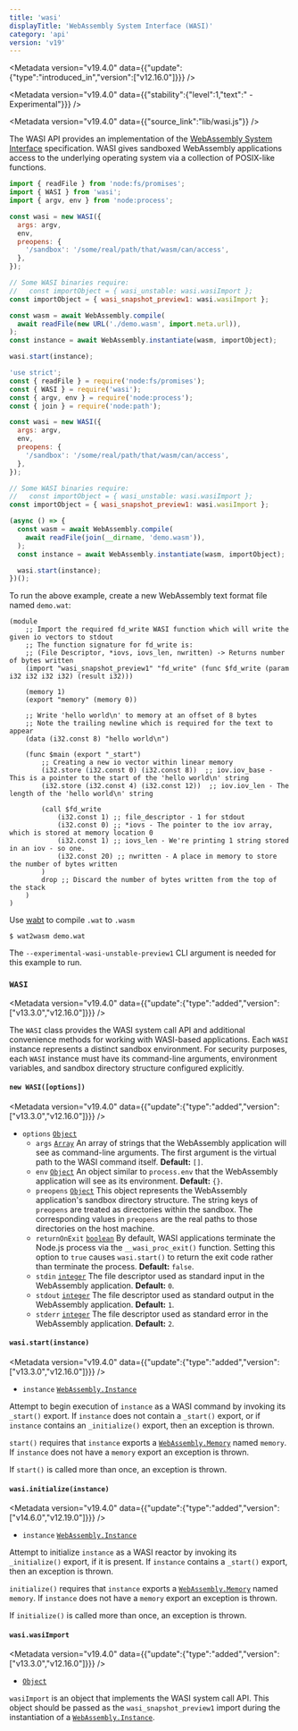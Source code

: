 ```yaml
---
title: 'wasi'
displayTitle: 'WebAssembly System Interface (WASI)'
category: 'api'
version: 'v19'
---
```


<Metadata version="v19.4.0" data={{"update":{"type":"introduced_in","version":["v12.16.0"]}}} />

<Metadata version="v19.4.0" data={{"stability":{"level":1,"text":" - Experimental"}}} />

<Metadata version="v19.4.0" data={{"source_link":"lib/wasi.js"}} />

The WASI API provides an implementation of the [WebAssembly System Interface][]
specification. WASI gives sandboxed WebAssembly applications access to the
underlying operating system via a collection of POSIX-like functions.

```mjs
import { readFile } from 'node:fs/promises';
import { WASI } from 'wasi';
import { argv, env } from 'node:process';

const wasi = new WASI({
  args: argv,
  env,
  preopens: {
    '/sandbox': '/some/real/path/that/wasm/can/access',
  },
});

// Some WASI binaries require:
//   const importObject = { wasi_unstable: wasi.wasiImport };
const importObject = { wasi_snapshot_preview1: wasi.wasiImport };

const wasm = await WebAssembly.compile(
  await readFile(new URL('./demo.wasm', import.meta.url)),
);
const instance = await WebAssembly.instantiate(wasm, importObject);

wasi.start(instance);
```

```cjs
'use strict';
const { readFile } = require('node:fs/promises');
const { WASI } = require('wasi');
const { argv, env } = require('node:process');
const { join } = require('node:path');

const wasi = new WASI({
  args: argv,
  env,
  preopens: {
    '/sandbox': '/some/real/path/that/wasm/can/access',
  },
});

// Some WASI binaries require:
//   const importObject = { wasi_unstable: wasi.wasiImport };
const importObject = { wasi_snapshot_preview1: wasi.wasiImport };

(async () => {
  const wasm = await WebAssembly.compile(
    await readFile(join(__dirname, 'demo.wasm')),
  );
  const instance = await WebAssembly.instantiate(wasm, importObject);

  wasi.start(instance);
})();
```

To run the above example, create a new WebAssembly text format file named
`demo.wat`:

```text
(module
    ;; Import the required fd_write WASI function which will write the given io vectors to stdout
    ;; The function signature for fd_write is:
    ;; (File Descriptor, *iovs, iovs_len, nwritten) -> Returns number of bytes written
    (import "wasi_snapshot_preview1" "fd_write" (func $fd_write (param i32 i32 i32 i32) (result i32)))

    (memory 1)
    (export "memory" (memory 0))

    ;; Write 'hello world\n' to memory at an offset of 8 bytes
    ;; Note the trailing newline which is required for the text to appear
    (data (i32.const 8) "hello world\n")

    (func $main (export "_start")
        ;; Creating a new io vector within linear memory
        (i32.store (i32.const 0) (i32.const 8))  ;; iov.iov_base - This is a pointer to the start of the 'hello world\n' string
        (i32.store (i32.const 4) (i32.const 12))  ;; iov.iov_len - The length of the 'hello world\n' string

        (call $fd_write
            (i32.const 1) ;; file_descriptor - 1 for stdout
            (i32.const 0) ;; *iovs - The pointer to the iov array, which is stored at memory location 0
            (i32.const 1) ;; iovs_len - We're printing 1 string stored in an iov - so one.
            (i32.const 20) ;; nwritten - A place in memory to store the number of bytes written
        )
        drop ;; Discard the number of bytes written from the top of the stack
    )
)
```

Use [wabt](https://github.com/WebAssembly/wabt) to compile `.wat` to `.wasm`

```console
$ wat2wasm demo.wat
```

The `--experimental-wasi-unstable-preview1` CLI argument is needed for this
example to run.

### <DataTag tag="C" /> `WASI`

<Metadata version="v19.4.0" data={{"update":{"type":"added","version":["v13.3.0","v12.16.0"]}}} />

The `WASI` class provides the WASI system call API and additional convenience
methods for working with WASI-based applications. Each `WASI` instance
represents a distinct sandbox environment. For security purposes, each `WASI`
instance must have its command-line arguments, environment variables, and
sandbox directory structure configured explicitly.

#### <DataTag tag="M" /> `new WASI([options])`

<Metadata version="v19.4.0" data={{"update":{"type":"added","version":["v13.3.0","v12.16.0"]}}} />

* `options` [`Object`](https://developer.mozilla.org/en-US/docs/Web/JavaScript/Reference/Global_Objects/Object)
  * `args` [`Array`](https://developer.mozilla.org/en-US/docs/Web/JavaScript/Reference/Global_Objects/Array) An array of strings that the WebAssembly application will
    see as command-line arguments. The first argument is the virtual path to the
    WASI command itself. **Default:** `[]`.
  * `env` [`Object`](https://developer.mozilla.org/en-US/docs/Web/JavaScript/Reference/Global_Objects/Object) An object similar to `process.env` that the WebAssembly
    application will see as its environment. **Default:** `{}`.
  * `preopens` [`Object`](https://developer.mozilla.org/en-US/docs/Web/JavaScript/Reference/Global_Objects/Object) This object represents the WebAssembly application's
    sandbox directory structure. The string keys of `preopens` are treated as
    directories within the sandbox. The corresponding values in `preopens` are
    the real paths to those directories on the host machine.
  * `returnOnExit` [`boolean`](https://developer.mozilla.org/en-US/docs/Web/JavaScript/Data_structures#Boolean_type) By default, WASI applications terminate the Node.js
    process via the `__wasi_proc_exit()` function. Setting this option to `true`
    causes `wasi.start()` to return the exit code rather than terminate the
    process. **Default:** `false`.
  * `stdin` [`integer`](https://developer.mozilla.org/en-US/docs/Web/JavaScript/Data_structures#Number_type) The file descriptor used as standard input in the
    WebAssembly application. **Default:** `0`.
  * `stdout` [`integer`](https://developer.mozilla.org/en-US/docs/Web/JavaScript/Data_structures#Number_type) The file descriptor used as standard output in the
    WebAssembly application. **Default:** `1`.
  * `stderr` [`integer`](https://developer.mozilla.org/en-US/docs/Web/JavaScript/Data_structures#Number_type) The file descriptor used as standard error in the
    WebAssembly application. **Default:** `2`.

#### <DataTag tag="M" /> `wasi.start(instance)`

<Metadata version="v19.4.0" data={{"update":{"type":"added","version":["v13.3.0","v12.16.0"]}}} />

* `instance` [`WebAssembly.Instance`](https://developer.mozilla.org/en-US/docs/Web/JavaScript/Reference/Global_Objects/WebAssembly/Instance)

Attempt to begin execution of `instance` as a WASI command by invoking its
`_start()` export. If `instance` does not contain a `_start()` export, or if
`instance` contains an `_initialize()` export, then an exception is thrown.

`start()` requires that `instance` exports a [`WebAssembly.Memory`][] named
`memory`. If `instance` does not have a `memory` export an exception is thrown.

If `start()` is called more than once, an exception is thrown.

#### <DataTag tag="M" /> `wasi.initialize(instance)`

<Metadata version="v19.4.0" data={{"update":{"type":"added","version":["v14.6.0","v12.19.0"]}}} />

* `instance` [`WebAssembly.Instance`](https://developer.mozilla.org/en-US/docs/Web/JavaScript/Reference/Global_Objects/WebAssembly/Instance)

Attempt to initialize `instance` as a WASI reactor by invoking its
`_initialize()` export, if it is present. If `instance` contains a `_start()`
export, then an exception is thrown.

`initialize()` requires that `instance` exports a [`WebAssembly.Memory`][] named
`memory`. If `instance` does not have a `memory` export an exception is thrown.

If `initialize()` is called more than once, an exception is thrown.

#### <DataTag tag="M" /> `wasi.wasiImport`

<Metadata version="v19.4.0" data={{"update":{"type":"added","version":["v13.3.0","v12.16.0"]}}} />

* [`Object`](https://developer.mozilla.org/en-US/docs/Web/JavaScript/Reference/Global_Objects/Object)

`wasiImport` is an object that implements the WASI system call API. This object
should be passed as the `wasi_snapshot_preview1` import during the instantiation
of a [`WebAssembly.Instance`][].

[WebAssembly System Interface]: https://wasi.dev/
[`WebAssembly.Instance`]: https://developer.mozilla.org/en-US/docs/Web/JavaScript/Reference/Global_Objects/WebAssembly/Instance
[`WebAssembly.Memory`]: https://developer.mozilla.org/en-US/docs/Web/JavaScript/Reference/Global_Objects/WebAssembly/Memory
